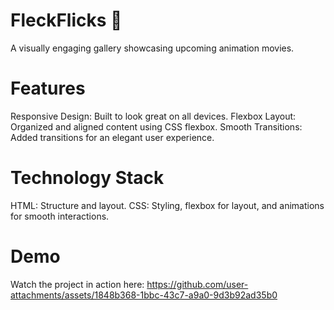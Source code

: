 # FleckFlicks 🎥
A visually engaging gallery showcasing upcoming animation movies.

# Features
Responsive Design: Built to look great on all devices.
Flexbox Layout: Organized and aligned content using CSS flexbox.
Smooth Transitions: Added transitions for an elegant user experience.

# Technology Stack
HTML: Structure and layout.
CSS: Styling, flexbox for layout, and animations for smooth interactions.

# Demo
Watch the project in action here: 
https://github.com/user-attachments/assets/1848b368-1bbc-43c7-a9a0-9d3b92ad35b0

